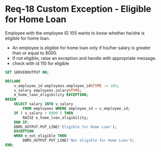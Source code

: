 
# Req-18 Custom Exception - Eligible for Home Loan

Employee with the employee ID 105 wants to know whether he/she is eligible for home loan.
-  An employee is eligible for home loan only if his/her salary is greater than or equal to 8000. 
- If not eligible, raise an exception and handle with appropriate message.
- check with id 110 for eligible

```sql
SET SERVEROUTPUT ON;

DECLARE
    v_employee_id employees.employee_id%TYPE := 105;
    v_salary employees.salary%TYPE;
    e_home_loan_eligibility EXCEPTION;
BEGIN
    SELECT salary INTO v_salary
        FROM employees WHERE employee_id = v_employee_id;
    IF ( v_salary < 8000 ) THEN
        RAISE e_home_loan_eligibility;
    END IF;
    DBMS_OUTPUT.PUT_LINE('Eligible for Home Loan');
    EXCEPTION
    WHEN e_not_eligible THEN
        DBMS_OUTPUT.PUT_LINE('Not eligible for Home Loan');
END;
```
